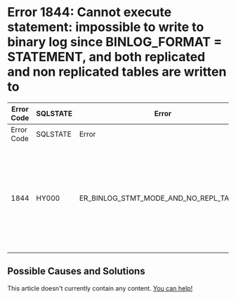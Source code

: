 
# Error 1844: Cannot execute statement: impossible to write to binary log since BINLOG_FORMAT = STATEMENT, and both replicated and non replicated tables are written to


| Error Code | SQLSTATE | Error | Description |
| --- | --- | --- | --- |
| Error Code | SQLSTATE | Error | Description |
| 1844 | HY000 | ER_BINLOG_STMT_MODE_AND_NO_REPL_TABLES | Cannot execute statement: impossible to write to binary log since BINLOG_FORMAT = STATEMENT, and both replicated and non replicated tables are written to. |




## Possible Causes and Solutions


This article doesn't currently contain any content. [You can help!](/en/writing-and-editing-knowledge-base-articles/)


